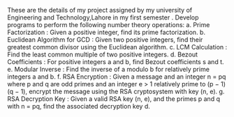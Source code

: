 These are the details of my project assigned by my university of Engineering and Technology,Lahore in my first semester .
Develop programs to perform the following number theory operations:
a. Prime Factorization : Given a positive integer, find its prime factorization.
b. Euclidean Algorithm for GCD : Given two positive integers, find their
greatest common divisor using the Euclidean algorithm.
c. LCM Calculation : Find the least common multiple of two positive integers.
d. Bezout Coefficients : For positive integers a and b, find Bezout coefficients
s and t.
e. Modular Inverse : Find the inverse of a modulo b for relatively prime
integers a and b.
f. RSA Encryption : Given a message and an integer n = pq where p and q are
odd primes and an integer e > 1 relatively prime to (p − 1)(q − 1), encrypt the message
using the RSA cryptosystem with key (n, e).
g. RSA Decryption Key : Given a valid RSA key (n, e), and the primes p and q
with n = pq, find the associated decryption key d.
